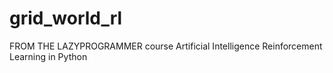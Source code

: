 # grid_world_rl
FROM THE LAZYPROGRAMMER course Artificial Intelligence Reinforcement Learning in Python
